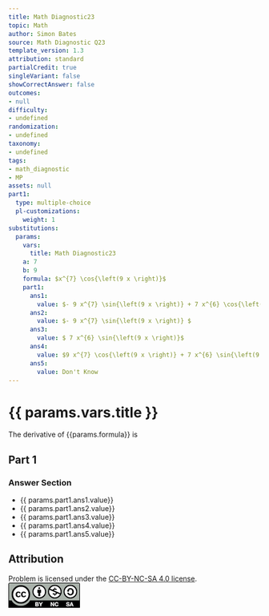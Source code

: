 ```yaml
---
title: Math Diagnostic23
topic: Math
author: Simon Bates
source: Math Diagnostic Q23
template_version: 1.3
attribution: standard
partialCredit: true
singleVariant: false
showCorrectAnswer: false
outcomes:
- null
difficulty:
- undefined
randomization:
- undefined
taxonomy:
- undefined
tags:
- math_diagnostic
- MP
assets: null
part1:
  type: multiple-choice
  pl-customizations:
    weight: 1
substitutions:
  params:
    vars:
      title: Math Diagnostic23
    a: 7
    b: 9
    formula: $x^{7} \cos{\left(9 x \right)}$
    part1:
      ans1:
        value: $- 9 x^{7} \sin{\left(9 x \right)} + 7 x^{6} \cos{\left(9 x \right)}$
      ans2:
        value: $- 9 x^{7} \sin{\left(9 x \right)} $
      ans3:
        value: $ 7 x^{6} \sin{\left(9 x \right)}$
      ans4:
        value: $9 x^{7} \cos{\left(9 x \right)} + 7 x^{6} \sin{\left(9 x \right)}$
      ans5:
        value: Don't Know
---
```

# {{ params.vars.title }}
The derivative of {{params.formula}} is

## Part 1

### Answer Section

- {{ params.part1.ans1.value}}
- {{ params.part1.ans2.value}}
- {{ params.part1.ans3.value}}
- {{ params.part1.ans4.value}}
- {{ params.part1.ans5.value}}

## Attribution

Problem is licensed under the [CC-BY-NC-SA 4.0 license](https://creativecommons.org/licenses/by-nc-sa/4.0/).<br> ![The Creative Commons 4.0 license requiring attribution-BY, non-commercial-NC, and share-alike-SA license.](https://raw.githubusercontent.com/firasm/bits/master/by-nc-sa.png)